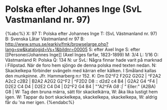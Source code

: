 # Polska efter Johannes Inge (SvL Vastmanland nr. 97)

{%abc%}
X: 97
T: Polska efter Johannes Inge
T: (SvL Västmanland nr. 97)
B: Svenska Låtar Västmanland nr 97
B: http://www.smus.se/earkiv/fmk/browselarge.php?lang=sw&katalogid=Vs+1&bildnr=00005
S: efter Axel Inge
S: efter [[Personer/Johannes Inge]] (Axel Inges farfar, 1823-1899)
M: 3/4
L: 1/16
O: Västmanland
R: Polska
Q: 134
N: ur SvL: Några finnar hade varit på marknad i Filipstad. När de foro hem sjöngo de denna polska med texten nedan. 
N: Skackelkepa förbinder svängeln med kärran eller kälken. I Småland kallas den munkpinne.  Jfr. Hammarberg n:r 152.
K: Dm
D2^F2 F2G2 G2G2 | ^F2A2 A2c2 c2B2 | B2A2 A2G2 G2^F2 | ^F2D2 D8 ::
d2d2 c4 B4 | G2A2 G4 ^F4 | D2E2 C4 D4 | D2E2 C4 D4 | D2^F2 G4 B4 | "*"A2^FA G8 :|
"* Eller:" (A2BA) G8 |
W: Tag den bruna märra, sätt för skackelkärra,
W: åka lika lustigt hem igen.
W: Tappar du bort skackelkepa, skackelkepa, skackelkepa,
W: aldrig får du 'na mer igen.
{%endabc%}

